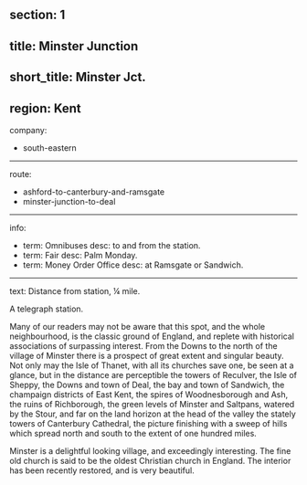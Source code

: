 section: 1
----
title: Minster Junction
----
short_title: Minster Jct.
----
region: Kent
----
company:
- south-eastern
----
route:
- ashford-to-canterbury-and-ramsgate
- minster-junction-to-deal
----
info:
- term: Omnibuses
  desc: to and from the station.
- term: Fair
  desc: Palm Monday.
- term: Money Order Office
  desc: at Ramsgate or Sandwich.
----
text: Distance from station, ¼ mile.

A telegraph station.

Many of our readers may not be aware that this spot, and the whole neighbourhood, is the classic ground of England, and replete with historical associations of surpassing interest. From the Downs to the north of the village of Minster there is a prospect of great extent and singular beauty. Not only may the Isle of Thanet, with all its churches save one, be seen at a glance, but in the distance are perceptible the towers of Reculver, the Isle of Sheppy, the Downs and town of Deal, the bay and town of Sandwich, the champaign districts of East Kent, the spires of Woodnesborough and Ash, the ruins of Richborough, the green levels of Minster and Saltpans, watered by the Stour, and far on the land horizon at the head of the valley the stately towers of Canterbury Cathedral, the picture finishing with a sweep of hills which spread north and south to the extent of one hundred miles.

Minster is a delightful looking village, and exceedingly interesting. The fine old church is said to be the oldest Christian church in England. The interior has been recently restored, and is very beautiful.
